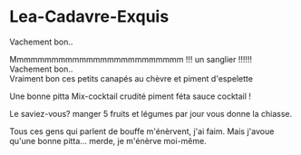 # Lea-Cadavre-Exquis

Vachement bon..

Mmmmmmmmmmmmmmmmmmmmmmmmm !!! un sanglier !!!!!!
Vachement bon..  
Vraiment bon ces petits canapés au chèvre et piment d'espelette


Une bonne pitta Mix-cocktail crudité piment féta sauce cocktail !

Le saviez-vous? manger 5 fruits et légumes par jour vous donne la chiasse.

Tous ces gens qui parlent de bouffe m'énèrvent, j'ai faim. Mais j'avoue qu'une bonne pitta... merde, je m'énèrve moi-même.

